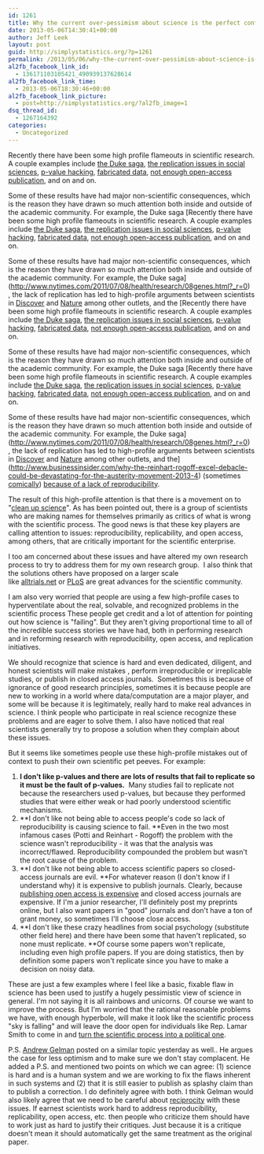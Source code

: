 ```yaml
---
id: 1261
title: Why the current over-pessimism about science is the perfect confirmation bias vehicle and we should proceed rationally
date: 2013-05-06T14:30:41+00:00
author: Jeff Leek
layout: post
guid: http://simplystatistics.org/?p=1261
permalink: /2013/05/06/why-the-current-over-pessimism-about-science-is-the-perfect-confirmation-bias-vehicle-and-we-should-proceed-rationally/
al2fb_facebook_link_id:
  - 136171103105421_490939137628614
al2fb_facebook_link_time:
  - 2013-05-06T18:30:46+00:00
al2fb_facebook_link_picture:
  - post=http://simplystatistics.org/?al2fb_image=1
dsq_thread_id:
  - 1267164392
categories:
  - Uncategorized
---
```

Recently there have been some high profile flameouts in scientific research. A couple examples include [the Duke saga](http://simplystatistics.org/2012/02/27/the-duke-saga-starter-set/), [the replication issues in social sciences](http://simplystatistics.org/2012/07/03/replication-and-validation-in-omics-studies-just-as/), [p-value hacking](http://papers.ssrn.com/sol3/papers.cfm?abstract_id=1850704), [fabricated data](http://papers.ssrn.com/sol3/papers.cfm?abstract_id=2114571&http://papers.ssrn.com/sol3/papers.cfm?abstract_id=2114571), [not enough open-access publication](http://www.michaeleisen.org/blog/?p=1312), and on and on.

Some of these results have had major non-scientific consequences, which is the reason they have drawn so much attention both inside and outside of the academic community. For example, the Duke saga [Recently there have been some high profile flameouts in scientific research. A couple examples include [the Duke saga](http://simplystatistics.org/2012/02/27/the-duke-saga-starter-set/), [the replication issues in social sciences](http://simplystatistics.org/2012/07/03/replication-and-validation-in-omics-studies-just-as/), [p-value hacking](http://papers.ssrn.com/sol3/papers.cfm?abstract_id=1850704), [fabricated data](http://papers.ssrn.com/sol3/papers.cfm?abstract_id=2114571&http://papers.ssrn.com/sol3/papers.cfm?abstract_id=2114571), [not enough open-access publication](http://www.michaeleisen.org/blog/?p=1312), and on and on.

Some of these results have had major non-scientific consequences, which is the reason they have drawn so much attention both inside and outside of the academic community. For example, the Duke saga](http://www.nytimes.com/2011/07/08/health/research/08genes.html?_r=0) , the lack of replication has led to high-profile arguments between scientists in [Discover](http://blogs.discovermagazine.com/notrocketscience/?p=7765#.UYfhJitKnKo) and [Nature](http://www.nature.com/news/replication-studies-bad-copy-1.10634) among other outlets, and the [Recently there have been some high profile flameouts in scientific research. A couple examples include [the Duke saga](http://simplystatistics.org/2012/02/27/the-duke-saga-starter-set/), [the replication issues in social sciences](http://simplystatistics.org/2012/07/03/replication-and-validation-in-omics-studies-just-as/), [p-value hacking](http://papers.ssrn.com/sol3/papers.cfm?abstract_id=1850704), [fabricated data](http://papers.ssrn.com/sol3/papers.cfm?abstract_id=2114571&http://papers.ssrn.com/sol3/papers.cfm?abstract_id=2114571), [not enough open-access publication](http://www.michaeleisen.org/blog/?p=1312), and on and on.

Some of these results have had major non-scientific consequences, which is the reason they have drawn so much attention both inside and outside of the academic community. For example, the Duke saga [Recently there have been some high profile flameouts in scientific research. A couple examples include [the Duke saga](http://simplystatistics.org/2012/02/27/the-duke-saga-starter-set/), [the replication issues in social sciences](http://simplystatistics.org/2012/07/03/replication-and-validation-in-omics-studies-just-as/), [p-value hacking](http://papers.ssrn.com/sol3/papers.cfm?abstract_id=1850704), [fabricated data](http://papers.ssrn.com/sol3/papers.cfm?abstract_id=2114571&http://papers.ssrn.com/sol3/papers.cfm?abstract_id=2114571), [not enough open-access publication](http://www.michaeleisen.org/blog/?p=1312), and on and on.

Some of these results have had major non-scientific consequences, which is the reason they have drawn so much attention both inside and outside of the academic community. For example, the Duke saga](http://www.nytimes.com/2011/07/08/health/research/08genes.html?_r=0) , the lack of replication has led to high-profile arguments between scientists in [Discover](http://blogs.discovermagazine.com/notrocketscience/?p=7765#.UYfhJitKnKo) and [Nature](http://www.nature.com/news/replication-studies-bad-copy-1.10634) among other outlets, and the](http://www.businessinsider.com/why-the-reinhart-rogoff-excel-debacle-could-be-devastating-for-the-austerity-movement-2013-4) (sometimes [comically](http://www.colbertnation.com/the-colbert-report-videos/425748/april-23-2013/austerity-s-spreadsheet-error)) [because of a lack of reproducibility](http://simplystatistics.org/2013/04/19/podcast-7-reinhart-rogoff-reproducibility/).

The result of this high-profile attention is that there is a movement on to "[clean up science](http://www.newyorker.com/online/blogs/newsdesk/2012/12/cleaning-up-science.html)". As has been pointed out, there is a group of scientists who are making names for themselves primarily as critics of what is wrong with the scientific process. The good news is that these key players are calling attention to issues: reproducibility, replicability, and open access, among others, that are critically important for the scientific enterprise.

I too am concerned about these issues and have altered my own research process to try to address them for my own research group.  I also think that the solutions others have proposed on a larger scale like [alltrials.net](http://www.alltrials.net/) or [PLoS](http://www.plos.org/) are great advances for the scientific community.

I am also very worried that people are using a few high-profile cases to hyperventilate about the real, solvable, and recognized problems in the scientific process These people get credit and a lot of attention for pointing out how science is "failing". But they aren't giving proportional time to all of the incredible success stories we have had, both in performing research and in reforming research with reproducibility, open access, and replication initiatives.

We should recognize that science is hard and even dedicated, diligent, and honest scientists will make mistakes , perform irreproducible or irreplicable studies, or publish in closed access journals.  Sometimes this is because of ignorance of good research principles, sometimes it is because people are new to working in a world where data/computation are a major player, and some will be because it is legitimately, really hard to make real advances in science. I think people who participate in real science recognize these problems and are eager to solve them. I also have noticed that real scientists generally try to propose a solution when they complain about these issues.

But it seems like sometimes people use these high-profile mistakes out of context to push their own scientific pet peeves. For example:

  1. **I don't like p-values and there are lots of results that fail to replicate so it must be the fault of p-values.**  Many studies fail to replicate not because the researchers used p-values, but because they performed studies that were either weak or had poorly understood scientific mechanisms.
  2. **I don't like not being able to access people's code so lack of reproducibility is causing science to fail. **Even in the two most infamous cases (Potti and Reinhart - Rogoff) the problem with the science wasn't reproducibility - it was that the analysis was incorrect/flawed. Reproducibility compounded the problem but wasn't the root cause of the problem.
  3. **I don't like not being able to access scientific papers so closed-access journals are evil. **For whatever reason (I don't know if I understand why) it is expensive to publish journals. Clearly, because [publishing open access is expensive](http://simplystatistics.org/2011/11/03/free-access-publishing-is-awesome-but-expensive-how/) and closed access journals are expensive. If I'm a junior researcher, I'll definitely post my preprints online, but I also want papers in "good" journals and don't have a ton of grant money, so sometimes I'll choose close access.
  4. **I don't like these crazy headlines from social psychology (substitute other field here) and there have been some that haven't replicated, so none must replicate. **Of course some papers won't replicate, including even high profile papers. If you are doing statistics, then by definition some papers won't replicate since you have to make a decision on noisy data.

These are just a few examples where I feel like a basic, fixable flaw in science has been used to justify a hugely pessimistic view of science in general. I'm not saying it is all rainbows and unicorns. Of course we want to improve the process. But I'm worried that the rational reasonable problems we have, with enough hyperbole, will make it look like the scientific process "sky is falling" and will leave the door open for individuals like Rep. Lamar Smith to come in and [turn the scientific process into a political one](http://www.huffingtonpost.com/2013/04/30/lamar-smith-science-peer-review_n_3189107.html?utm_hp_ref=politics).

P.S. [Andrew Gelman](http://andrewgelman.com/2013/05/06/against-optimism-about-social-science/#more-18943) posted on a similar topic yesterday as well.. He argues the case for less optimism and to make sure we don't stay complacent. He added a P.S. and mentioned two points on which we can agree: (1) science is hard and is a human system and we are working to fix the flaws inherent in such systems and (2) that it is still easier to publish as splashy claim than to publish a correction. I do definitely agree with both. I think Gelman would also likely agree that we need to be careful about [reciprocity](http://simplystatistics.org/2013/04/30/reproducibility-and-reciprocity/) with these issues. If earnest scientists work hard to address reproducibility, replicability, open access, etc. then people who criticize them should have to work just as hard to justify their critiques. Just because it is a critique doesn't mean it should automatically get the same treatment as the original paper.
